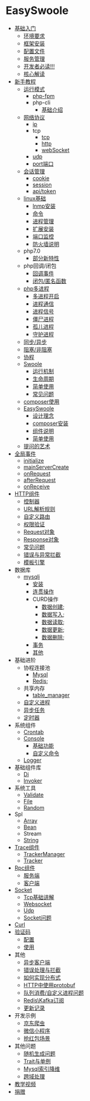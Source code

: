 # EasySwoole

- [基础入门](README.md)
    - [环境要求](Introduction/environment.md)
    - [框架安装](Introduction/install.md)
    - [配置文件](Introduction/config.md)
    - [服务管理](Introduction/server.md)
    - [开发者必读!!!](Introduction/remind.md)
    - [核心解读](Introduction/design.md)
- [新手教程](noobCourse/Introduction.md)
    - [运行模式](noobCourse/RunMode/Introduction.md)
        - [php-fpm](noobCourse/RunMode/php-fpm.md)
        - php-cli   
            - [基础介绍](noobCourse/RunMode/php-cli/Introduction.md) 
    - [网络协议](noobCourse/NetworkrPotocol/Introduction.md)
        - [ip](noobCourse/NetworkrPotocol/ip.md)
        - tcp
            - [tcp](noobCourse/NetworkrPotocol/tcp/tcp.md)
            - [http](noobCourse/NetworkrPotocol/tcp/http.md)
            - [webSocket](noobCourse/NetworkrPotocol/tcp/websocket.md)
        - [udp](noobCourse/NetworkrPotocol/udp.md)
        - [port端口](noobCourse/NetworkrPotocol/port.md)
    - [会话管理](noobCourse/Conversation/Introduction.md)
        - [cookie](noobCourse/Conversation/Cookie.md)
        - [session](noobCourse/Conversation/Session.md)
        - [api/token](noobCourse/Conversation/token.md)    
    - [linux基础](noobCourse/Linux/Introduction.md)
        - [lnmp安装](noobCourse/Linux/Lnmp.md)
        - [命令](noobCourse/Linux/Command.md)
        - [进程管理](noobCourse/Linux/Process.md)
        - [扩展安装](noobCourse/Linux/Extention.md)
        - [端口监控](noobCourse/Linux/Port.md)
        - [防火墙说明](noobCourse/Linux/Firewall.md)
    - php7.0
        - [部分新特性](noobCourse/PHP/Php7.md)
    - php回调/闭包
        - [回调事件](noobCourse/PHP/Callback.md)
        - [闭包/匿名函数](noobCourse/PHP/Closures.md)
    - [php多进程](noobCourse/PHP/Multiprocess/Introduction.md)
        - [多进程开启](noobCourse/PHP/Multiprocess/fork.md)
        - [进程通信](noobCourse/PHP/Multiprocess/ProcessCommunication.md)
        - [进程信号](noobCourse/PHP/Multiprocess/ProcessSignal.md)
        - [僵尸进程](noobCourse/PHP/Multiprocess/ZombieProcess.md)
        - [孤儿进程](noobCourse/PHP/Multiprocess/OrphanProcess.md)
        - [守护进程](noobCourse/PHP/Multiprocess/Deamon.md)
    - [同步/异步](noobCourse/Sync.md)    
    - [阻塞/非阻塞](noobCourse/Block.md)
    - [协程](noobCourse/Coroutine.md)
    - [Swoole]()
        - [运行机制]()
        - [生命周期]()
        - [简单使用]()
        - [常见问题]()
    - [composer使用]()
    - [EasySwoole]()
        - [设计理念]()
        - [composer安装]()
        - [组件说明]()
        - [简单使用]()
    - [提问的艺术](noobCourse/ArtOfAskingQuestions.md)
- [全局事件](Event/Introduction.md)
    - [initialize](Event/initialize.md)
    - [mainServerCreate](Event/mainServerCreate.md)
    - [onRequest](Event/onRequest.md)
    - [afterRequest](Event/afterRequest.md)
    - [onReceive](Event/onReceive.md)
- [HTTP组件](Http/intro.md)
    - [控制器](Http/controller.md)
    - [URL解析规则](Http/dispatch.md)
    - [自定义路由](Http/FastRoute.md)
    - [权限验证](Http/authorization.md)
    - [Request对象](Http/request.md)
    - [Response对象](Http/response.md)
    - [常见问题](Http/problem.md)
    - [错误与异常拦截](Http/exception.md)
    - [模板引擎](Http/template.md)
- 数据库
    - [mysqli](Database/mysqli/Introduction.md)   
        - [安装](Database/mysqli/install.md)
        - [连贯操作](Database/mysqli/continuous_operation.md)
        - CURD操作
            - [数据创建](Database/mysqli/curd/create_data.md);
            - [数据写入](Database/mysqli/curd/insert_data.md);
            - [数据读取](Database/mysqli/curd/read_data.md);
            - [数据更新](Database/mysqli/curd/update_data.md);
            - [数据删除](Database/mysqli/curd/delete_data.md);
        - [事务](Database/mysqli/Transaction.md)
        - [其他](Database/mysqli/othe.md)
- 基础进阶
    - 协程连接池
        - [Mysql](CoroutinePool/mysql_pool.md)
        - [Redis](CoroutinePool/redis_pool.md);
    - 共享内存
        - [table_manager](Advanced/ShareMemory/table_manager.md)
    - [自定义进程](Advanced/process.md)
    - [异步任务](Advanced/async_task.md)
    - [定时器](Advanced/timer.md)
- 系统组件
    - [Crontab](SystemComponent/crontab.md)
    - [Console](SystemComponent/Console/Introduction.md)
        - [基础功能](SystemComponent/Console/BasicFunction.md)
        - [自定义命令](SystemComponent/Console/CustomCommand.md)
    - [Logger](SystemComponent/logger.md)
- 基础组件库
    - [Di](Component/di.md)
    - [Invoker](Component/invoker.md)
- 系统工具
    - [Validate](Tools/validate.md)
    - [File](Tools/file.md)
    - [Random](Tools/random.md)
- Spl
    - [Array](Spl/array.md)
    - [Bean](Spl/bean.md)
    - Stream
    - [String](Spl/string.md)     
- [Trace组件](Trace/Introduction.md)
    - [TrackerManager](Trace/TrackerManager.md)
    - [Tracker](Trace/Tracker.md)
- [Rpc组件](Rpc/Introduction.md)
    - [服务端](Rpc/server.md)
    - [客户端](Rpc/client.md)
- [Socket](Socket/Introduction.md)
    - [Tcp基础讲解](Socket/Tcp.md)
    - [Websocket](Socket/WebSocket.md)
    - [Udp](Socket/Udp.md)
    - [Socket问题](Socket/Problem.md)
- [Curl](Curl/curl.md)
- [验证码](Verifycode/Introduction.md)
    - [配置](Verifycode/Config.md)
    - [使用](Verifycode/VerifyCode.md)
- 其他
    - [异步客户端](Othe/AsyncClient.md)
    - [错误处理与拦截](Othe/Exception.md)
    - [如何实现分布式](Othe/Distribute.md)
    - [HTTP中使用protobuf](Othe/Protobuf.md)
    - [队列消费/自定义进程问题](Othe/Process.md)
    - [Redis\Kafka订阅](Othe/RedisSubscribe.md)
    - [更新记录](UpdateLog/Introduction.md)
- 开发示例
    - [京东爬虫](Example/jd.md)
    - [微信小程序](Example/miniProgram.md)
    - [抢红包场景](Example/readPacket.md)
- 其他问题
    - [随机生成问题](Problem/random.md)
    - [Trait与单例](Problem/traitSingleTon.md)
    - [Mysql索引降维](Problem/mysqlIndexReduce.md)
    - [跨域处理](Problem/cors.md)
- [教学视频](teach.md)
- [捐赠](donate.md)
